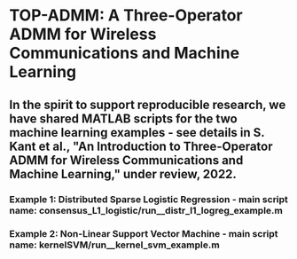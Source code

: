 # TOP-ADMM: A Three-Operator ADMM for Wireless Communications and Machine Learning

## In the spirit to support reproducible research, we have shared MATLAB scripts for the two machine learning examples - see details in S. Kant et al., "An Introduction to Three-Operator ADMM for Wireless Communications and Machine Learning," under review, 2022.

### Example 1: Distributed Sparse Logistic Regression - main script name: consensus_L1_logistic/run__distr_l1_logreg_example.m 

### Example 2: Non-Linear Support Vector Machine - main script name: kernelSVM/run__kernel_svm_example.m
